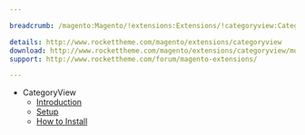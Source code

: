 ```yaml
---

breadcrumb: /magento:Magento/!extensions:Extensions/!categoryview:CategoryView

details: http://www.rockettheme.com/magento/extensions/categoryview
download: http://www.rockettheme.com/magento/extensions/categoryview/modal/downloads
support: http://www.rockettheme.com/forum/magento-extensions/

---
```


* CategoryView
    * [Introduction](INDEX.md)
    * [Setup](INDEX.md#setup)
    * [How to Install](INDEX.md#how-to-install)